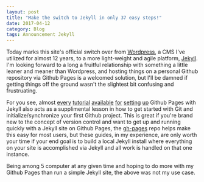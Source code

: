 ```yaml
---
layout: post
title: "Make the switch to Jekyll in only 37 easy steps!"
date: 2017-04-12
category: Blog
tags: Announcement Jekyll
---
```


Today marks this site's official switch over from [Wordpress](http://wordpress.org), a CMS I've utilized for almost 12 years, to a more light-weight and agile platform, [Jekyll](http://jekyllrb.com). I'm looking forward to a long a fruitful relationship with something a little leaner and meaner than Wordpress, and hosting things on a personal Github repository via Github Pages is a welcomed solution, but I'll be damned if getting things off the ground wasn't the slightest bit confusing and frustruating.

For you see, almost [every](https://help.github.com/articles/using-jekyll-as-a-static-site-generator-with-github-pages/) [tutorial](https://jekyllrb.com/docs/github-pages/) [available](https://www.smashingmagazine.com/2014/08/build-blog-jekyll-github-pages/) [for](http://programminghistorian.org/lessons/building-static-sites-with-jekyll-github-pages) [setting](http://www.stephaniehicks.com/githubPages_tutorial/pages/githubpages-jekyll.html) [up](http://anandmanisankar.com/posts/set-up-blog-jekyll-github-pages/) Github Pages with Jekyll also acts as a supplimental lesson in how to get started with Git and initialize/synchronize your first Github project. This is great if you're brand new to the concept of version control and want to get up and running quickly with a Jekyll site on Github Pages, the [gh-pages](https://github.com/tschaub/gh-pages) repo helps make this easy for most users, but these guides, in my experience, are only worth your time if your end goal is to build a local Jekyll install where everything on your site is accomplished via Jekyll and all work is handled on that one instance.

Being among 5 computer at any given time and hoping to do more with my Github Pages than run a simple Jekyll site, the above was not my use case.
